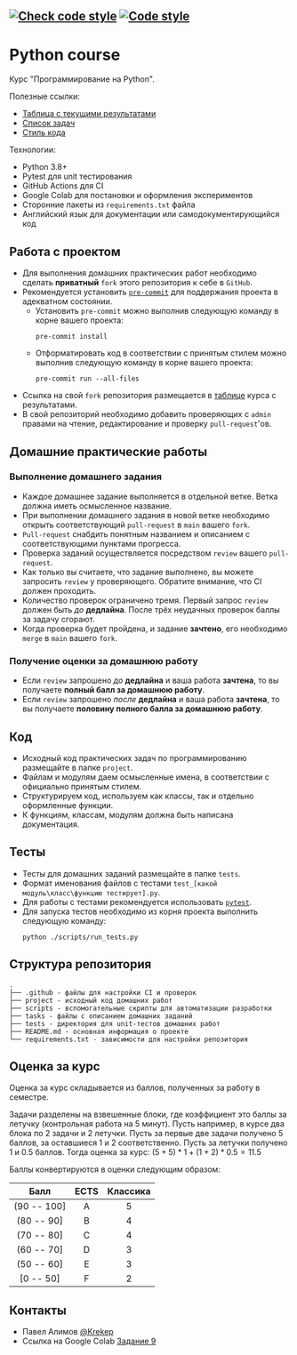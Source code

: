 [![Check code style](https://github.com/JetBrains-Research/formal-lang-course/actions/workflows/code_style.yml/badge.svg)](https://github.com/JetBrains-Research/formal-lang-course/actions/workflows/code_style.yml)
[![Code style](https://img.shields.io/badge/Code%20style-black-000000.svg)](https://github.com/psf/black)
---
# Python course

Курс "Программирование на Python".

Полезные ссылки:
- [Таблица с текущими результатами](https://docs.google.com/spreadsheets/d/1h29GyiGds4PvkNSZqw_1VYGAAcFNKr0j-YzTJLWTHR4/edit?usp=sharing)
- [Список задач](https://github.com/Krekep/spbu-python-course/tree/main/tasks)
- [Стиль кода](https://www.python.org/dev/peps/pep-0008/)

Технологии:
- Python 3.8+
- Pytest для unit тестирования
- GitHub Actions для CI
- Google Colab для постановки и оформления экспериментов
- Сторонние пакеты из `requirements.txt` файла
- Английский язык для документации или самодокументирующийся код

## Работа с проектом

- Для выполнения домашних практических работ необходимо сделать **приватный** `fork` этого репозитория к себе в `GitHub`.
- Рекомендуется установить [`pre-commit`](https://pre-commit.com/#install) для поддержания проекта в адекватном состоянии.
  - Установить `pre-commit` можно выполнив следующую команду в корне вашего проекта:
    ```shell
    pre-commit install
    ```
  - Отформатировать код в соответствии с принятым стилем можно выполнив следующую команду в корне вашего проекта:
    ```shell
    pre-commit run --all-files
    ```
- Ссылка на свой `fork` репозитория размещается в [таблице](https://docs.google.com/spreadsheets/d/1h29GyiGds4PvkNSZqw_1VYGAAcFNKr0j-YzTJLWTHR4/edit?usp=sharing) курса с результатами.
- В свой репозиторий необходимо добавить проверяющих с `admin` правами на чтение, редактирование и проверку `pull-request`'ов.

## Домашние практические работы

### Выполнение домашнего задания

- Каждое домашнее задание выполняется в отдельной ветке. Ветка должна иметь осмысленное название.
- При выполнении домашнего задания в новой ветке необходимо открыть соответствующий `pull-request` в `main` вашего `fork`.
- `Pull-request` снабдить понятным названием и описанием с соответствующими пунктами прогресса.
- Проверка заданий осуществляется посредством `review` вашего `pull-request`.
- Как только вы считаете, что задание выполнено, вы можете запросить `review` у проверяющего. Обратите внимание, что CI должен проходить.
- Количество проверок ограничено тремя. Первый запрос `review` должен быть _до_ **дедлайна**. После трёх неудачных проверок баллы за задачу сгорают.
- Когда проверка будет пройдена, и задание **зачтено**, его необходимо `merge` в `main` вашего `fork`.

### Получение оценки за домашнюю работу

- Если `review` запрошено _до_ **дедлайна** и ваша работа **зачтена**, то вы получаете **полный балл за домашнюю работу**.
- Если `review` запрошено _после_ **дедлайна** и ваша работа **зачтена**, то вы получаете **половину полного балла за домашнюю работу**.

## Код

- Исходный код практических задач по программированию размещайте в папке `project`.
- Файлам и модулям даем осмысленные имена, в соответствии с официально принятым стилем.
- Структурируем код, используем как классы, так и отдельно оформленные функции.
- К функциям, классам, модулям должна быть написана документация.

## Тесты

- Тесты для домашних заданий размещайте в папке `tests`.
- Формат именования файлов с тестами `test_[какой модуль\класс\функцию тестирует].py`.
- Для работы с тестами рекомендуется использовать [`pytest`](https://docs.pytest.org/en/stable/).
- Для запуска тестов необходимо из корня проекта выполнить следующую команду:
  ```shell
  python ./scripts/run_tests.py
  ```

## Структура репозитория

```text
.
├── .github - файлы для настройки CI и проверок
├── project - исходный код домашних работ
├── scripts - вспомогательные скрипты для автоматизации разработки
├── tasks - файлы с описанием домашних заданий
├── tests - директория для unit-тестов домашних работ
├── README.md - основная информация о проекте
└── requirements.txt - зависимости для настройки репозитория
```

## Оценка за курс

Оценка за курс складывается из баллов, полученных за работу в семестре.

Задачи разделены на взвешенные блоки, где коэффициент это баллы за летучку (контрольная работа на 5 минут).
Пусть например, в курсе два блока по 2 задачи и 2 летучки. Пусть за первые две задачи получено 5 баллов, за оставшиеся 1 и 2 соответственно.
Пусть за летучки получено 1 и 0.5 баллов. Тогда оценка за курс: $(5 + 5) * 1 + (1 + 2) * 0.5 = 11.5$

Баллы конвертируются в оценки следующим образом:

|    Балл     | ECTS  | Классика |
| :---------: | :---: | :------: |
| (90 -- 100] |   A   |    5     |
| (80 -- 90]  |   B   |    4     |
| (70 -- 80]  |   C   |    4     |
| (60 -- 70]  |   D   |    3     |
| (50 -- 60]  |   E   |    3     |
|  [0 -- 50]  |   F   |    2     |

## Контакты

- Павел Алимов [@Krekep](https://github.com/Krekep)
- Ссылка на Google Colab [Задание 9](https://colab.research.google.com/drive/1TLaL5tYu7wBb0Xfw-ulm3O9L58SbDWgV?usp=sharing)
